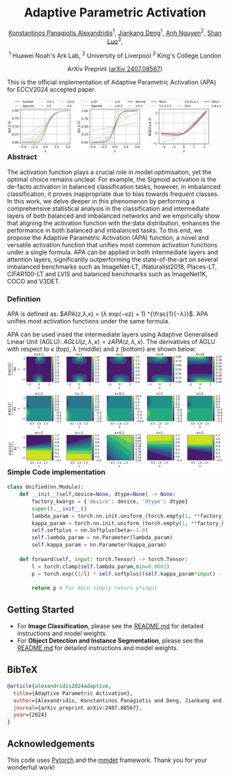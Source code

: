 <div align="center">
<h1>Adaptive Parametric Activation </h1>

[Konstantinos Panagiotis Alexandridis](https://kostas1515.github.io/)<sup>1</sup>, 
[Jiankang Deng](https://jiankangdeng.github.io/)<sup>1</sup>, 
[Anh Nguyen](https://cgi.csc.liv.ac.uk/~anguyen/)<sup>2</sup>,
[Shan Luo](https://shanluo.github.io/)<sup>3</sup>,

<sup>1</sup> Huawei Noah's Ark Lab, 
<sup>2</sup> University of Liverpool 
<sup>3</sup> King's College London

ArXiv Preprint ([arXiv 2407.08567](https://arxiv.org/pdf/2407.08567))

</div>

This is the official implementation of Adaptive Parametric Activation (APA) for ECCV2024 accepted paper. 

 <img src="./assets/unified_activations_combined.jpg"
     alt="APA unifies most activation functions under the same formula."
     style="float: left; margin-right: 10px;"
/>

 <h3>Abstract</h3>

The activation function plays a crucial role in model optimisation, yet the optimal choice remains unclear. For example, the Sigmoid activation is the de-facto activation in balanced classification tasks, however, in imbalanced classification, it proves inappropriate due to bias towards frequent classes.  In this work, we delve deeper in this phenomenon by performing a comprehensive statistical analysis in the classification and intermediate layers of both balanced and imbalanced networks and we empirically show that aligning the activation function with the data distribution, enhances the performance in both balanced and imbalanced tasks. To this end, we propose the Adaptive Parametric Activation (APA) function, a novel and versatile activation function that unifies most common activation functions under a single formula. APA can be applied in both intermediate layers and attention layers, significantly outperforming the state-of-the-art on several imbalanced benchmarks such as ImageNet-LT, iNaturalist2018, Places-LT, CIFAR100-LT and LVIS and balanced benchmarks such as ImageNet1K, COCO and V3DET.
<h3>Definition</h3>

APA is defined as: $APA(z,λ,κ) = (λ exp(−κz) + 1) ^{\frac{1}{−λ}}$. APA unifies most activation functions under the same formula.

APA can be used insed the intermediate layers using Adaptive Generalised Linear Unit (AGLU): $AGLU(z,λ,κ) = z APA(z,λ,κ)$. The derivatives of AGLU with respect to κ (top), λ (middle) and z (bottom) are shown below:
<img src="./assets/derivative_visualisations.jpg"
     alt="APA unifies most activation functions under the same formula."
     style="float: left; margin-right: 10px;"
/>


<h3> Simple Code implementation </h3>

```python
class Unified(nn.Module):
    def __init__(self,device=None, dtype=None) -> None:
        factory_kwargs = {'device': device, 'dtype': dtype}
        super().__init__()
        lambda_param = torch.nn.init.uniform_(torch.empty(1, **factory_kwargs))
        kappa_param = torch.nn.init.uniform_(torch.empty(1, **factory_kwargs))
        self.softplus = nn.Softplus(beta=-1.0)
        self.lambda_param = nn.Parameter(lambda_param)
        self.kappa_param = nn.Parameter(kappa_param)

    def forward(self, input: torch.Tensor) -> torch.Tensor:
        l = torch.clamp(self.lambda_param,min=0.0001)
        p = torch.exp((1/l) * self.softplus((self.kappa_param*input) - torch.log(l)))
        
        return p # for AGLU simply return p*input
```

## Getting Started

- For **Image Classification**, please see the [README.md](classification/README.md) for detailed instructions and model weights.
- For **Object Detection and Instance Segmentation**, please see the [README.md](mmdetection_v3.2/README.md) for detailed instructions and model weights.
     

## BibTeX

```bibtex
@article{alexandridis2024adaptive,
  title={Adaptive Parametric Activation},
  author={Alexandridis, Konstantinos Panagiotis and Deng, Jiankang and Nguyen, Anh and Luo, Shan},
  journal={arXiv preprint arXiv:2407.08567},
  year={2024}
}
```

## Acknowledgements
This code uses <a href='https://pytorch.org/'>Pytorch</a> and the <a href='https://github.com/open-mmlab/mmdetection'>mmdet</a> framework. Thank you for your wonderfull work!

     
